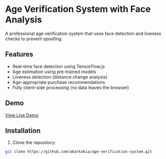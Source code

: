 # Age Verification System with Face Analysis

A professional age verification system that uses face detection and liveness checks to prevent spoofing.

## Features

- Real-time face detection using TensorFlow.js
- Age estimation using pre-trained models
- Liveness detection (distance change analysis)
- Age-appropriate purchase recommendations
- Fully client-side processing (no data leaves the browser)

## Demo

[View Live Demo](https://abarkakia.github.io/age-verification-system/)

## Installation

1. Clone the repository:
```bash
git clone https://github.com/abarkakia/age-verification-system.git
